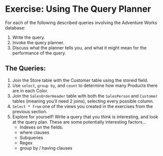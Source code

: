 # Exercise: Using The Query Planner

For each of the following described queries involving the Adventure Works database:

1. Write the query.
2. Invoke the query planner.
3. Discuss what the planner tells you, and what it might mean for the performance of the query.

## The Queries:

1. Join the Store table with the Customer table using the storeid field.
2. Use `select`, `group by`, and `count` to determine how many Products there are in each Color.
3. Join the `SalesOrderHeader` table with both the `SalesPerson` and `Customer` tables (meaning you'll need 2 joins), selecting every possible column.
4. `Select * from` one of the views you created in the exercises from the previous section. 
5. Explore for yourself! Write a query that you think is interesting, and look at the query plan. These are some potentially interesting factors...
    * Indexes on the fields.
    * where clauses
    * Subqueries
    * Regex
    * group by / having clauses


